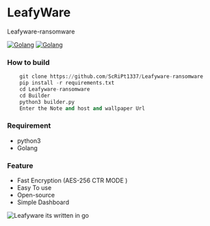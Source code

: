 # LeafyWare
Leafyware-ransomware

[![Golang](https://img.shields.io/static/v1?label=Golang&message=%20&color=orange&logo=Go&style=flat-square&logoColor=white)](https://golang.org/)
[![Golang](https://img.shields.io/static/v1?label=Python&message=%20&color=orange&logo=python&style=flat-square&logoColor=white)](https://python.org/)

### How to build
```python
    git clone https://github.com/ScRiPt1337/Leafyware-ransomware
    pip install -r requirements.txt
    cd Leafyware-ransomware
    cd Builder
    python3 builder.py
    Enter the Note and host and wallpaper Url
```

### Requirement

* python3
* Golang

### Feature
* Fast Encryption (AES-256 CTR MODE )
* Easy To use
* Open-source 
* Simple Dashboard

![Leafyware](https://github.com/ScRiPt1337/Leafyware-ransomware/raw/master/Capture.PNG)
its written in go 
